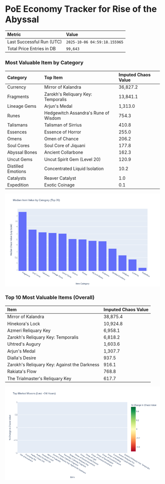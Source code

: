 # PoE Economy Tracker for Rise of the Abyssal

<!-- START_MAINTENANCE -->
| Metric | Value |
|:---|:---|
| Last Successful Run (UTC) | `2025-10-06 04:59:18.155965` |
| Total Price Entries in DB | `99,643` |

<!-- END_MAINTENANCE -->

<!-- START_DATAFRAME_DEBUG -->
<!-- END_DATAFRAME_DEBUG -->

<!-- START_CATEGORY_ANALYSIS -->
### Most Valuable Item by Category
| Category | Top Item | Imputed Chaos Value |
| :--- | :--- | :--- |
| Currency | Mirror of Kalandra | 36,827.2 |
| Fragments | Zarokh's Reliquary Key: Temporalis | 13,841.1 |
| Lineage Gems | Arjun's Medal | 1,313.0 |
| Runes | Hedgewitch Assandra's Rune of Wisdom | 754.3 |
| Talismans | Talisman of Sirrius | 410.8 |
| Essences | Essence of Horror | 255.0 |
| Omens | Omen of Chance | 206.2 |
| Soul Cores | Soul Core of Jiquani | 177.8 |
| Abyssal Bones | Ancient Collarbone | 162.3 |
| Uncut Gems | Uncut Spirit Gem (Level 20) | 120.9 |
| Distilled Emotions | Concentrated Liquid Isolation | 10.2 |
| Catalysts | Reaver Catalyst | 1.0 |
| Expedition | Exotic Coinage | 0.1 |


![Category Analysis Chart](charts/category_analysis.png)
<!-- END_ANALYSIS -->

<!-- START_ANALYSIS -->
### Top 10 Most Valuable Items (Overall)
| Item | Imputed Chaos Value |
| :--- | :--- |
| Mirror of Kalandra | 38,875.4 |
| Hinekora's Lock | 10,924.8 |
| Azmeri Reliquary Key | 6,958.1 |
| Zarokh's Reliquary Key: Temporalis | 6,818.2 |
| Uhtred's Augury | 1,603.6 |
| Arjun's Medal | 1,307.7 |
| Dialla's Desire | 937.5 |
| Zarokh's Reliquary Key: Against the Darkness | 916.1 |
| Rakiata's Flow | 768.8 |
| The Trialmaster's Reliquary Key | 617.7 |


![Market Movers Chart](charts/market_movers.png)
<!-- END_ANALYSIS -->
